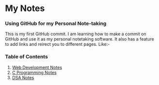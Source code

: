 # My Notes

### Using GitHub for my Personal Note-taking

This is my first GitHub commit. I am learning how to make a commit on GitHub and use it as my personal notetaking software. It also has a feature to add links and reirect you to different pages. Like:-

### Table of Contents
1. [Web Development Notes](./webdev.md)
2. [C Programming Notes](./Clanguage.md)
3. [DSA Notes](./Clanguage.md)


